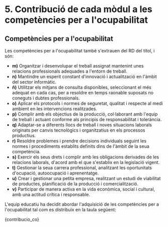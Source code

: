# 5. Contribució de cada mòdul a les competències per a l'ocupabilitat

## Competències per a l'ocupabilitat

Les competències per a l'ocupabilitat també s'extrauen del RD del títol, i són:

<!-- NOTA: Al BOE posa "vidas" en lloc de "vias". Errata?-->

<!-- PER A DAM 

* **t)** Establir vies eficaces de relació professional i comunicació amb els seus superiors, companys i subordinats, respectant l'autonomia i les competències de les diferents persones.
* **u)** Liderar situacions col·lectives que es puguen produir, mitjançant conflictes personals i laborals, contribuint a lestabliment dun ambient de treball agradable, actuant en tot moment de forma respectuosa i tolerant.
* **v)** Gestionar la seva carrera professional, analitzant les oportunitats docupació, autoocupació i daprenentatge.
* **w)** Mantenir l'esperit d'innovació i actualització en l'àmbit de la seva feina per adaptar-se als canvis tecnològics i organitzatius del seu entorn professional.
* **x)** Crear i gestionar una petita empresa, realitzant un estudi de viabilitat de productes, de planificació de la producció i de comercialització.
* **y)** Participar de manera activa en la vida econòmica, social i cultural, amb una actitud crítica i responsable.

-->

<!-- PER A DAW:

o) Gestionar i/o realitzar el manteniment dels recursos de la seua àrea en funció de les càrregues de treball i el pla de manteniment.
p) Adaptar-se a les noves situacions laborals, mantenint actualitzats els coneixements científics, tècnics i tecnològics relatius al seu entorn professional, gestionant la seua formació i els recursos existents en l'aprenentatge al llarg de la vida i utilitzant les tecnologies de la informació i la comunicació.
q) Resoldre situacions, problemes o contingències amb iniciativa i autonomia en l'àmbit de la seua competència, amb creativitat, innovació i esperit de millora en el treball personal i en el dels membres de l'equip.
r) Organitzar i coordinar equips de treball, supervisant el desenrotllament d'este, amb responsabilitat, mantenint relacions fluides i assumint el lideratge, així com, aportant solucions als conflictes grupals que es presenten.
s) Comunicar-se amb els seus iguals, superiors, clients i persones sota la seua responsabilitat utilitzant vies eficaces de comunicació, transmetent la informació o coneixements adequats, i respectant l'autonomia i competència de les persones que intervenen en l'àmbit del seu treball.
t) Generar entorns segurs en el desenrotllament del seu treball i el del seu equip, supervisant i aplicant els procediments de prevenció de riscos laborals i ambientals d'acord amb el que s'establix per la normativa i els objectius de l'empresa.
u) Supervisar i aplicar procediments de gestió de qualitat, d'accessibilitat universal i de disseny per a tots, en les activitats professionals incloses en els processos de producció o prestació de servicis.
v) Realitzar la gestió bàsica per a la creació i funcionament d'una petita empresa i tindre iniciativa en la seua activitat professional amb sentit de la responsabilitat social.
w) Exercir els seus drets i complir amb les obligacions derivades de la seua activitat professional, d'acord amb el que s'establix en la legislació vigent, participant activament en la vida econòmica, social i cultural.»


-->


<!--

PER A ASIX:

1.   Efectuar consultes, dirigint-se a la persona adequada i saber respectar l'autonomia dels subordinats, informant quan siga convenient.
2.   Mantindre l'esperit d'innovació i actualització en l'àmbit del seu treball per a adaptar-se als canvis tecnològics i organitzatius del seu entorn professional.
3.   Liderar situacions col·lectives que es puguen produir, mediant en conflictes personals i laborals, contribuint a l'establiment d'un ambient de treball agradable i actuant en tot moment de manera sincera, respectuosa i tolerant.
4.   Resoldre problemes i prendre decisions individuals, seguint les normes i procediments establits, definits dins de l'àmbit de la seua competència.
5.   Gestionar la seua carrera professional, analitzant les oportunitats d'ocupació, autoocupació i d'aprenentatge.
6.   Participar de manera activa en la vida econòmica, social i cultural amb actitud crítica i responsable.
7.   Crear i gestionar una petita empresa, realitzant un estudi de viabilitat de productes, de planificació de la producció i de comercialització.

-->


* **m)** Organitzar i desenvolupar el treball assignat mantenint unes relacions professionals adequades a l'entorn de treball.
* **n)** Mantindre un esperit constant d'innovació i actualització en l'àmbit del sector informàtic.
* **ñ)** Utilitzar els mitjans de consulta disponibles, seleccionant el més adequat en cada cas, per a resoldre en temps raonable suposats no coneguts i dubtes professionals.
* **o)** Aplicar els protocols i normes de seguretat, qualitat i respecte al medi ambient en les intervencions realitzades.
* **p)** Complir amb els objectius de la producció, col·laborant amb l'equip de treball i actuant conforme als principis de responsabilitat i tolerància. 
* **q)** Adaptar-se a diferents llocs de treball i noves situacions laborals originats per canvis tecnològics i organitzatius en els processos productius. 
* **r)** Resoldre problemes i prendre decisions individuals seguint les normes i procediments establits definits dins de l'àmbit de la seua competència. 
* **s)** Exercir els seus drets i complir amb les obligacions derivades de les relacions laborals, d'acord amb el que s'establix en la legislació vigent. 
* **t)** Gestionar la seua carrera professional, analitzant les oportunitats d'ocupació, autoocupació i aprenentatge. 
* **u)** Crear i gestionar una petita empresa, realitzant un estudi de viabilitat de productes, planificació de la producció i comercialització.
* **v)** Participar de manera activa en la vida econòmica, social i cultural, amb una actitud crítica i responsable.


L'equip educatiu ha decidit abordar l'adquisició de les competències per a l'ocupabilitat tal com es distribuïx en la taula següent:

{contribucio_co}

<!-- 
Igual  que  en  l'apartat  anterior,  és  important  saber  quines  competències  per  a  l'ocupabilitat es treballaran en cada un dels mòduls professionals per a poder integrar-les coherentment en la programació. 
Aconsellem treballar les competències per a l'ocupabilitat de manera diferent de les competències professionals. Com que són competències relacionades amb les habilitats  personals  i  socials  de  les  persones,  no  tenen  una  relació  directa  amb  les  habilitats específicament professionals i, per tant, no és oportú ponderar el seu pes. Per contra, l'equip educatiu, en funció de la seua experiència, haurà de decidir en quins mòduls  es  poden  treballar  estes  competències  per  ser  més  ajustat  a  les  situacions d'aprenentatge que es plantejaran.

Estes  competències,  fonamentals  per  a  l'acompliment  professional,  han  d'estar  reflectides  en  rúbriques,  llistes  de  control,  autoavaluacions  i,  en  definitiva  qualsevol  instrument usat per a l'avaluació en els mòduls que les abordaran. Això és important  amb l'objectiu d'assegurar que el procés avaluatiu valore tant el desenrotllament tècnic  com les actituds i les capacitats necessàries per a una inserció laboral. 
-->


